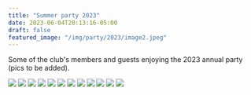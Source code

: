 ```yaml
---
title: "Summer party 2023"
date: 2023-06-04T20:13:16-05:00
draft: false
featured_image: "/img/party/2023/image2.jpeg"
---
```


Some of the club's members and guests enjoying the 2023 annual party (pics to be added).

![](https://www.lauristonrunners.club/img/party/2023/image0.jpeg)
![](https://www.lauristonrunners.club/img/party/2023/image1.jpeg)
![](https://www.lauristonrunners.club/img/party/2023/image2.jpeg)
![](https://www.lauristonrunners.club/img/party/2023/IMG_2244.jpg)
![](https://www.lauristonrunners.club/img/party/2023/IMG_2245.jpg)
![](https://www.lauristonrunners.club/img/party/2023/IMG_2253.jpg)
![](https://www.lauristonrunners.club/img/party/2023/IMG_2255.jpg)
![](https://www.lauristonrunners.club/img/party/2023/IMG_2257.jpg)
![](https://www.lauristonrunners.club/img/party/2023/thumbnail_image003.jpg)
![](https://www.lauristonrunners.club/img/party/2023/thumbnail_image004.jpg)
![](https://www.lauristonrunners.club/img/party/2023/thumbnail_image005.jpg)
![](https://www.lauristonrunners.club/img/party/2023/thumbnail_image001.jpg)
